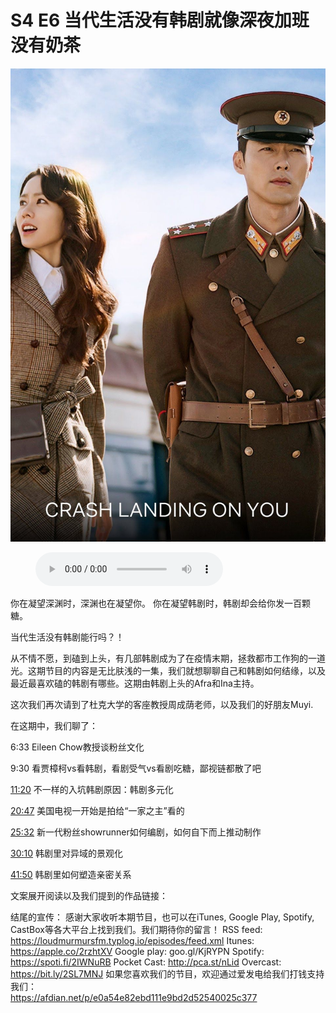 # S4 E6 当代生活没有韩剧就像深夜加班没有奶茶

![](./image.jpeg)

<figure>
    <figcaption></figcaption>
    <audio
        controls
        src="./audio.mp3">
            Your browser does not support the
            <code>audio</code> element.
    </audio>
</figure>

<p>你在凝望深渊时，深渊也在凝望你。
你在凝望韩剧时，韩剧却会给你发一百颗糖。</p>
<p>当代生活没有韩剧能行吗？！</p>
<p>从不情不愿，到磕到上头，有几部韩剧成为了在疫情末期，拯救都市工作狗的一道光。这期节目的内容是无比肤浅的一集，我们就想聊聊自己和韩剧如何结缘，以及最近最喜欢磕的韩剧有哪些。这期由韩剧上头的Afra和Ina主持。</p>
<p>这次我们再次请到了杜克大学的客座教授周成荫老师，以及我们的好朋友Muyi.</p>
<p>在这期中，我们聊了：</p>
<p>6:33 Eileen Chow教授谈粉丝文化</p>
<p>9:30 看贾樟柯vs看韩剧，看剧受气vs看剧吃糖，鄙视链都散了吧</p>
<p><a href="https://loudmurmursfm.com/feed/audio.xml#t=11:20">11:20</a> 不一样的入坑韩剧原因：韩剧多元化</p>
<p><a href="https://loudmurmursfm.com/feed/audio.xml#t=20:47">20:47</a> 美国电视一开始是拍给“一家之主”看的</p>
<p><a href="https://loudmurmursfm.com/feed/audio.xml#t=25:32">25:32</a> 新一代粉丝showrunner如何编剧，如何自下而上推动制作</p>
<p><a href="https://loudmurmursfm.com/feed/audio.xml#t=30:10">30:10</a> 韩剧里对异域的景观化</p>
<p><a href="https://loudmurmursfm.com/feed/audio.xml#t=41:50">41:50</a> 韩剧里如何塑造亲密关系</p>
<p>文案展开阅读以及我们提到的作品链接：</p>
<p>结尾的宣传：
感谢大家收听本期节目，也可以在iTunes, Google Play, Spotify, CastBox等各大平台上找到我们。我们期待你的留言！
RSS feed: <a href="https://loudmurmursfm.typlog.io/episodes/feed.xml">https://loudmurmursfm.typlog.io/episodes/feed.xml</a> 
Itunes: <a href="https://apple.co/2rzhtXV">https://apple.co/2rzhtXV</a>
Google play: goo.gl/KjRYPN 
Spotify: <a href="https://spoti.fi/2IWNuRB">https://spoti.fi/2IWNuRB</a> 
Pocket Cast: <a href="http://pca.st/nLid">http://pca.st/nLid</a> 
Overcast: <a href="https://bit.ly/2SL7MNJ">https://bit.ly/2SL7MNJ</a> 
如果您喜欢我们的节目，欢迎通过爱发电给我们打钱支持我们：<br />
<a href="https://afdian.net/p/e0a54e82ebd111e9bd2d52540025c377">https://afdian.net/p/e0a54e82ebd111e9bd2d52540025c377</a></p>
